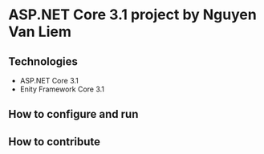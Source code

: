 # ASP.NET Core 3.1 project by Nguyen Van Liem
## Technologies
- ASP.NET Core 3.1
- Enity Framework Core 3.1
## How to configure and run
## How to contribute